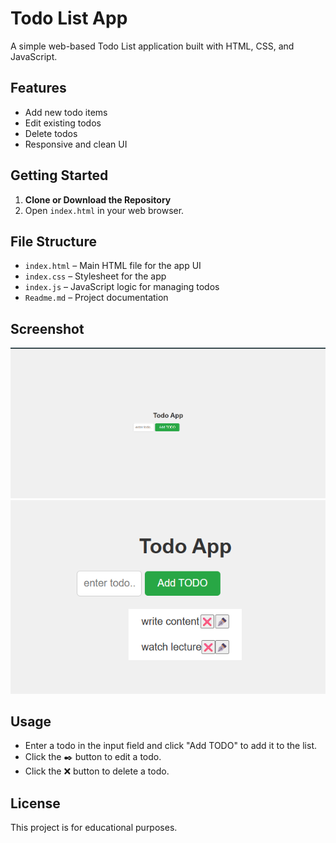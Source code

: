 # Todo List App

A simple web-based Todo List application built with HTML, CSS, and JavaScript.

## Features

- Add new todo items
- Edit existing todos
- Delete todos
- Responsive and clean UI

## Getting Started

1. **Clone or Download the Repository**
2. Open `index.html` in your web browser.

## File Structure

- `index.html` – Main HTML file for the app UI
- `index.css` – Stylesheet for the app
- `index.js` – JavaScript logic for managing todos
- `Readme.md` – Project documentation

## Screenshot

![screenshot-1](./Screenshot_1.png)
![screenshot-2](./Screenshot_2.png)

## Usage

- Enter a todo in the input field and click "Add TODO" to add it to the list.
- Click the ✒️ button to edit a todo.
- Click the ❌ button to delete a todo.


## License

This project is for educational purposes.
